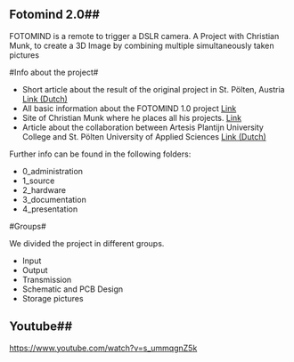 ## Fotomind 2.0##
 FOTOMIND is a remote to trigger a DSLR camera.
 A Project with Christian Munk, to create a 3D Image by combining multiple simultaneously taken pictures

#Info about the project#


-  Short article about the result of the original project in St. Pölten, Austria
   [Link (Dutch)](http://eaict.ap.be/animation-summer-arduino-interaktiv/)
- All basic information about the FOTOMIND 1.0 project
   [Link](http://www.animationsummer.at/arduino-interaktiv/)
- Site of Christian Munk where he places all his projects.
   [Link](http://www.progressivefactory.com/)
- Article about the collaboration between Artesis Plantijn University College    and St. Pölten University of Applied Sciences
   [Link (Dutch)](https://www.ap.be/nieuws/experiment-met-computer-van-de-toekomst/2178)


Further info can be found in the following folders:

 * 0_administration
 * 1_source
 * 2_hardware
 * 3_documentation
 * 4_presentation
 

#Groups#

We divided the project in different groups.

- Input
- Output
- Transmission
- Schematic and PCB Design
- Storage pictures

## Youtube##

https://www.youtube.com/watch?v=s_ummqgnZ5k 

